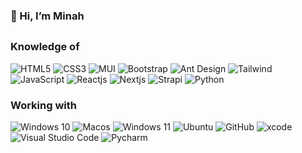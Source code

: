 ### 👋 Hi, I’m Minah  
<!-- <img align="right" src="https://avatars.githubusercontent.com/u/102435815?v=4" width=260> -->

##

### Knowledge of
![HTML5](https://img.shields.io/static/v1?style=for-the-badge&message=HTML5&color=E34F26&logo=HTML5&logoColor=FFFFFF&label=)
![CSS3](https://img.shields.io/static/v1?style=for-the-badge&message=CSS3&color=1572B6&logo=CSS3&logoColor=FFFFFF&label=)
![MUI](https://img.shields.io/static/v1?style=for-the-badge&message=MUI&color=2e91f5&logo=MUI&logoColor=white&label=)
![Bootstrap](https://img.shields.io/static/v1?style=for-the-badge&message=Bootstrap&color=6f2cf6&logo=Bootstrap&logoColor=FFFFFF&label=)
![Ant Design](https://img.shields.io/static/v1?style=for-the-badge&message=antdesign&color=2e91f5&logo=antdesign&logoColor=white&label=)
![Tailwind](https://img.shields.io/static/v1?style=for-the-badge&message=tailwindcss&color=37bdf8&logo=tailwindcss&logoColor=white&label=)
![JavaScript]( https://img.shields.io/badge/javascript-grey?style=for-the-badge&logo=javascript)
![Reactjs](https://img.shields.io/badge/ReactJS-61dafb?logo=React&logoColor=black&style=for-the-badge)
![Nextjs](https://img.shields.io/badge/Nextjs-black?logo=vercel&logoColor=white&style=for-the-badge)
![Strapi](https://img.shields.io/badge/Strapi-9b97ff?logo=strapi&logoColor=white&style=for-the-badge)
![Python](https://img.shields.io/badge/Python-265174?logo=Python&logoColor=white&style=for-the-badge)

### Working with
![Windows 10](https://img.shields.io/static/v1?style=for-the-badge&message=Windows+10&color=0078D6&logo=Windows+10&logoColor=FFFFFF&label=)
![Macos](https://img.shields.io/static/v1?style=for-the-badge&message=Macos&color=white&logo=Apple&logoColor=black&label=)
![Windows 11](https://img.shields.io/static/v1?style=for-the-badge&message=Windows+11&color=white&logo=Windows+11&logoColor=0e7dd6&label=)
![Ubuntu](https://img.shields.io/static/v1?style=for-the-badge&message=Ubuntu&color=E34F26&logo=Ubuntu&logoColor=0e7dd6&label=)
![GitHub](https://img.shields.io/badge/github-%23121011.svg?style=for-the-badge&logo=github&logoColor=white)
![xcode](https://img.shields.io/static/v1?style=for-the-badge&message=xcode&color=0078D66&logo=xcode&logoColor=white&label=)
![Visual Studio Code](https://img.shields.io/static/v1?style=for-the-badge&message=Visual%20Studio%20Code&color=1f9cf0&logo=Visual%20Studio%20Code&logoColor=white&label=)
![Pycharm](https://img.shields.io/badge/pycharm-000000.svg?style=for-the-badge&logo=pycharm&logoColor=white)
<!---
iuminah/iuminah is a ✨ special ✨ repository because its `README.md` (this file) appears on your GitHub profile.
You can click the Preview link to take a look at your changes.
--->

